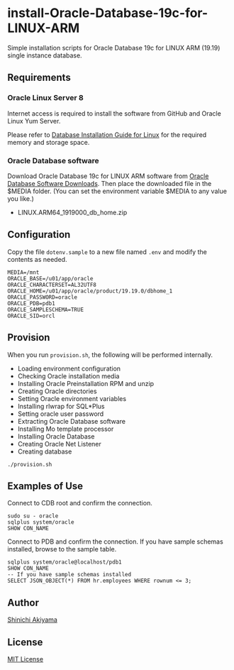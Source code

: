 install-Oracle-Database-19c-for-LINUX-ARM
=========================================

Simple installation scripts for Oracle Database 19c for LINUX ARM (19.19) single instance database.

Requirements
------------

### Oracle Linux Server 8 ###

Internet access is required to install the software from GitHub and Oracle Linux Yum Server.

Please refer to [Database Installation Guide for Linux](https://docs.oracle.com/en/database/oracle/oracle-database/19/ladbi/oracle-database-installation-checklist.html) for the required memory and storage space.

### Oracle Database software ###

Download Oracle Database 19c for LINUX ARM software from [Oracle Database Software Downloads](https://www.oracle.com/database/technologies/oracle-database-software-downloads.html). Then place the downloaded file in the $MEDIA folder. (You can set the environment variable $MEDIA to any value you like.)

* LINUX.ARM64_1919000_db_home.zip

Configuration
-------------

Copy the file `dotenv.sample` to a new file named `.env` and modify the contents as needed.

```shell
MEDIA=/mnt
ORACLE_BASE=/u01/app/oracle
ORACLE_CHARACTERSET=AL32UTF8
ORACLE_HOME=/u01/app/oracle/product/19.19.0/dbhome_1
ORACLE_PASSWORD=oracle
ORACLE_PDB=pdb1
ORACLE_SAMPLESCHEMA=TRUE
ORACLE_SID=orcl
```

Provision
---------

When you run `provision.sh`, the following will be performed internally.

* Loading environment configuration
* Checking Oracle installation media
* Installing Oracle Preinstallation RPM and unzip
* Creating Oracle directories
* Setting Oracle environment variables
* Installing rlwrap for SQL*Plus
* Setting oracle user password
* Extracting Oracle Database software
* Installing Mo template processor
* Installing Oracle Database
* Creating Oracle Net Listener
* Creating database

```console
./provision.sh
```

Examples of Use
---------------

Connect to CDB root and confirm the connection.

```console
sudo su - oracle
sqlplus system/oracle
SHOW CON_NAME
```

Connect to PDB and confirm the connection. If you have sample schemas installed, browse to the sample table.

```console
sqlplus system/oracle@localhost/pdb1
SHOW CON_NAME
-- If you have sample schemas installed
SELECT JSON_OBJECT(*) FROM hr.employees WHERE rownum <= 3;
```

Author
------

[Shinichi Akiyama](https://github.com/shakiyam)

License
-------

[MIT License](https://opensource.org/licenses/MIT)

